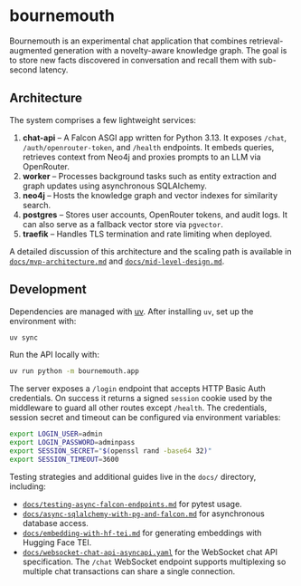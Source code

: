 # bournemouth

Bournemouth is an experimental chat application that combines
retrieval-augmented generation with a novelty-aware knowledge graph. The goal is
to store new facts discovered in conversation and recall them with sub-second
latency.

## Architecture

The system comprises a few lightweight services:

1. **chat-api** – A Falcon ASGI app written for Python 3.13. It exposes `/chat`,
   `/auth/openrouter-token`, and `/health` endpoints. It embeds queries,
   retrieves context from Neo4j and proxies prompts to an LLM via OpenRouter.
2. **worker** – Processes background tasks such as entity extraction and graph
   updates using asynchronous SQLAlchemy.
3. **neo4j** – Hosts the knowledge graph and vector indexes for similarity search.
4. **postgres** – Stores user accounts, OpenRouter tokens, and audit logs. It can
   also serve as a fallback vector store via `pgvector`.
5. **traefik** – Handles TLS termination and rate limiting when deployed.

A detailed discussion of this architecture and the scaling path is available in
[`docs/mvp-architecture.md`](docs/mvp-architecture.md) and
[`docs/mid-level-design.md`](docs/mid-level-design.md).

## Development

Dependencies are managed with [uv](https://github.com/astral-sh/uv). After
installing `uv`, set up the environment with:

```bash
uv sync
```

Run the API locally with:

```bash
uv run python -m bournemouth.app
```

The server exposes a `/login` endpoint that accepts HTTP Basic Auth credentials.
On success it returns a signed `session` cookie used by the middleware to guard
all other routes except `/health`. The credentials, session secret and timeout
can be configured via environment variables:

```bash
export LOGIN_USER=admin
export LOGIN_PASSWORD=adminpass
export SESSION_SECRET="$(openssl rand -base64 32)"
export SESSION_TIMEOUT=3600
```

Testing strategies and additional guides live in the `docs/` directory, including:

- [`docs/testing-async-falcon-endpoints.md`](docs/testing-async-falcon-endpoints.md)
  for pytest usage.
- [`docs/async-sqlalchemy-with-pg-and-falcon.md`](docs/async-sqlalchemy-with-pg-and-falcon.md)
  for asynchronous database access.
- [`docs/embedding-with-hf-tei.md`](docs/embedding-with-hf-tei.md)
  for generating embeddings with Hugging Face TEI.
- [`docs/websocket-chat-api-asyncapi.yaml`](docs/websocket-chat-api-asyncapi.yaml)
  for the WebSocket chat API specification.
  The `/chat` WebSocket endpoint supports multiplexing so multiple chat
  transactions can share a single connection.
